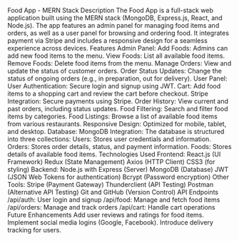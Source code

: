 Food App - MERN Stack
Description
The Food App is a full-stack web application built using the MERN stack (MongoDB, Express.js, React, and Node.js). The app features an admin panel for managing food items and orders, as well as a user panel for browsing and ordering food. It integrates payment via Stripe and includes a responsive design for a seamless experience across devices.
Features
Admin Panel:
Add Foods: Admins can add new food items to the menu.
View Foods: List all available food items.
Remove Foods: Delete food items from the menu.
Manage Orders: View and update the status of customer orders.
Order Status Updates: Change the status of ongoing orders (e.g., in preparation, out for delivery).
User Panel:
User Authentication: Secure login and signup using JWT.
Cart: Add food items to a shopping cart and review the cart before checkout.
Stripe Integration: Secure payments using Stripe.
Order History: View current and past orders, including status updates.
Food Filtering: Search and filter food items by categories.
Food Listings: Browse a list of available food items from various restaurants.
Responsive Design: Optimized for mobile, tablet, and desktop.
Database:
MongoDB Integration: The database is structured into three collections:
Users: Stores user credentials and information.
Orders: Stores order details, status, and payment information.
Foods: Stores details of available food items.
Technologies Used
Frontend:
React.js (UI Framework)
Redux (State Management)
Axios (HTTP Client)
CSS3 (for styling)
Backend:
Node.js with Express (Server)
MongoDB (Database)
JWT (JSON Web Tokens for authentication)
Bcrypt (Password encryption)
Other Tools:
Stripe (Payment Gateway)
Thunderclient (API Testing)
Postman (Alternative API Testing)
Git and GitHub (Version Control)
API Endpoints
/api/auth: User login and signup
/api/food: Manage and fetch food items
/api/orders: Manage and track orders
/api/cart: Handle cart operations
Future Enhancements
Add user reviews and ratings for food items.
Implement social media logins (Google, Facebook).
Introduce delivery tracking for users.
